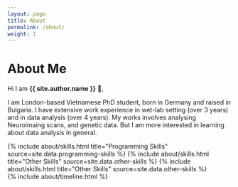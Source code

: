 ```yaml
---
layout: page
title: About
permalink: /about/
weight: 1
---
```


# **About Me**

Hi I am **{{ site.author.name }}** :wave:,<br>

I am London-based Vietnamese PhD student, born in Germany and raised in Bulgaria. I have extensive work experience in wet-lab setting (over 3 years) and in data analysis (over 4 years). My works involves analysing Neuroimaing scans, and genetic data. But I am more interested in learning about data analysis in general. 

<div class="row">
{% include about/skills.html title="Programming Skills" source=site.data.programming-skills %}
{% include about/skills.html title="Other Skills" source=site.data.other-skills %}
{% include about/skills.html title="Other Skills" source=site.data.other-skills %}
</div>

<div class="row">
{% include about/timeline.html %}
</div>